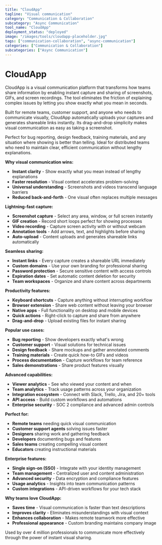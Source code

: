 ```yaml
---
title: "CloudApp"
tagline: "Visual communication"
category: "Communication & Collaboration"
subcategory: "Async Communication"
tool_name: "CloudApp"
deployment_status: "deployed"
image: "/images/tools/cloudapp-placeholder.jpg"
tags: ["communication-collaboration", "async-communication"]
categories: ["Communication & Collaboration"]
subcategories: ["Async Communication"]
---
```


# CloudApp

CloudApp is a visual communication platform that transforms how teams share information by enabling instant capture and sharing of screenshots, GIFs, and screen recordings. The tool eliminates the friction of explaining complex issues by letting you show exactly what you mean in seconds.

Built for remote teams, customer support, and anyone who needs to communicate visually, CloudApp automatically uploads your captures and generates shareable links instantly. Its drag-and-drop simplicity makes visual communication as easy as taking a screenshot.

Perfect for bug reporting, design feedback, training materials, and any situation where showing is better than telling. Ideal for distributed teams who need to maintain clear, efficient communication without lengthy explanations.

**Why visual communication wins:**
- **Instant clarity** - Show exactly what you mean instead of lengthy explanations
- **Faster resolution** - Visual context accelerates problem-solving
- **Universal understanding** - Screenshots and videos transcend language barriers
- **Reduced back-and-forth** - One visual often replaces multiple messages

**Lightning-fast capture:**
- **Screenshot capture** - Select any area, window, or full screen instantly
- **GIF creation** - Record short loops perfect for showing processes
- **Video recording** - Capture screen activity with or without webcam
- **Annotation tools** - Add arrows, text, and highlights before sharing
- **Auto-upload** - Content uploads and generates shareable links automatically

**Seamless sharing:**
- **Instant links** - Every capture creates a shareable URL immediately
- **Custom domains** - Use your own branding for professional sharing
- **Password protection** - Secure sensitive content with access controls
- **Expiration dates** - Set automatic content deletion for security
- **Team workspaces** - Organize and share content across departments

**Productivity features:**
- **Keyboard shortcuts** - Capture anything without interrupting workflow
- **Browser extension** - Share web content without leaving your browser
- **Native apps** - Full functionality on desktop and mobile devices
- **Quick actions** - Right-click to capture and share from anywhere
- **Drag-and-drop** - Upload existing files for instant sharing

**Popular use cases:**
- **Bug reporting** - Show developers exactly what's wrong
- **Customer support** - Visual solutions for technical issues
- **Design feedback** - Share mockups and gather annotated comments
- **Training materials** - Create quick how-to GIFs and videos
- **Process documentation** - Capture workflows for team reference
- **Sales demonstrations** - Share product features visually

**Advanced capabilities:**
- **Viewer analytics** - See who viewed your content and when
- **Team analytics** - Track usage patterns across your organization
- **Integration ecosystem** - Connect with Slack, Trello, Jira, and 20+ tools
- **API access** - Build custom workflows and automations
- **Enterprise security** - SOC 2 compliance and advanced admin controls

**Perfect for:**
- **Remote teams** needing quick visual communication
- **Customer support agents** solving issues faster
- **Designers** sharing work and gathering feedback
- **Developers** documenting bugs and features
- **Sales teams** creating compelling visual content
- **Educators** creating instructional materials

**Enterprise features:**
- **Single sign-on (SSO)** - Integrate with your identity management
- **Team management** - Centralized user and content administration
- **Advanced security** - Data encryption and compliance features
- **Usage analytics** - Insights into team communication patterns
- **Custom integrations** - API-driven workflows for your tech stack

**Why teams love CloudApp:**
- **Saves time** - Visual communication is faster than text descriptions
- **Improves clarity** - Eliminates misunderstandings with visual context
- **Enhances collaboration** - Makes remote teamwork more effective
- **Professional appearance** - Custom branding maintains company image

Used by over 4 million professionals to communicate more effectively through the power of instant visual sharing.